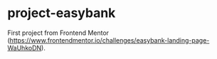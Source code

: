 # project-easybank
First project from Frontend Mentor (https://www.frontendmentor.io/challenges/easybank-landing-page-WaUhkoDN).
